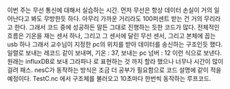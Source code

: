 이번 주는 무선 통신에 대해서 실습하는 시간.
먼저 무선은 항상 데이터 손실이 거의 일어난다고 봐도 무방한듯 하다. 아무리 가까운 거리라도 100퍼센트 받는 건 거의 무리라고 한다.
그래서 코드 중에 성공하든 말든 그대로 진행하는 듯한 코드가 많다.
전체적인 흐름은
기온을 재는 센서 하나, 그리고 그 센서에 달린 무선 센서, 그리고 본체에 꼽는 usb 하나 그래서 교수님이 지정한 pc의 위치를 받아
데이터를 송신하는 구조인듯 했다. 
일렬로 보내는 레코드 같이 보내며, 기온 : 37, 보내는 pc 넘버 : 12 이런 식으로 보낸다.
원래는 influxDB로 보내 그라파나 로 표현하는 것 까지 할라 했으나 너무나 시간이 많이 걸려 패스.
nesC가 동작하는 방식은 조금 더 공부가 필요함으로 코드 설명에 같이 적을 예정이다.
TestC.nc 에서 구조체를 불러오고 10초마다 한번씩 동작하는 루프코드.
